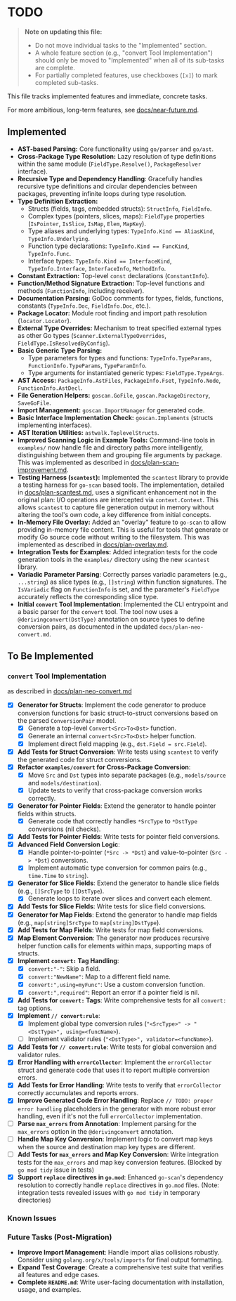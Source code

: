 # TODO

> **Note on updating this file:**
> -   Do not move individual tasks to the "Implemented" section.
> -   A whole feature section (e.g., "convert Tool Implementation") should only be moved to "Implemented" when all of its sub-tasks are complete.
> -   For partially completed features, use checkboxes (`[x]`) to mark completed sub-tasks.

This file tracks implemented features and immediate, concrete tasks.

For more ambitious, long-term features, see [docs/near-future.md](./docs/near-future.md).

## Implemented

-   **AST-based Parsing:** Core functionality using `go/parser` and `go/ast`.
-   **Cross-Package Type Resolution:** Lazy resolution of type definitions within the same module (`FieldType.Resolve()`, `PackageResolver` interface).
-   **Recursive Type and Dependency Handling**: Gracefully handles recursive type definitions and circular dependencies between packages, preventing infinite loops during type resolution.
-   **Type Definition Extraction:**
    -   Structs (fields, tags, embedded structs): `StructInfo`, `FieldInfo`.
    -   Complex types (pointers, slices, maps): `FieldType` properties (`IsPointer`, `IsSlice`, `IsMap`, `Elem`, `MapKey`).
    -   Type aliases and underlying types: `TypeInfo.Kind == AliasKind`, `TypeInfo.Underlying`.
    -   Function type declarations: `TypeInfo.Kind == FuncKind`, `TypeInfo.Func`.
    -   Interface types: `TypeInfo.Kind == InterfaceKind`, `TypeInfo.Interface`, `InterfaceInfo`, `MethodInfo`.
-   **Constant Extraction:** Top-level `const` declarations (`ConstantInfo`).
-   **Function/Method Signature Extraction:** Top-level functions and methods (`FunctionInfo`, including receiver).
-   **Documentation Parsing:** GoDoc comments for types, fields, functions, constants (`TypeInfo.Doc`, `FieldInfo.Doc`, etc.).
-   **Package Locator:** Module root finding and import path resolution (`locator.Locator`).
-   **External Type Overrides:** Mechanism to treat specified external types as other Go types (`Scanner.ExternalTypeOverrides`, `FieldType.IsResolvedByConfig`).
-   **Basic Generic Type Parsing:**
    -   Type parameters for types and functions: `TypeInfo.TypeParams`, `FunctionInfo.TypeParams`, `TypeParamInfo`.
    -   Type arguments for instantiated generic types: `FieldType.TypeArgs`.
-   **AST Access:** `PackageInfo.AstFiles`, `PackageInfo.Fset`, `TypeInfo.Node`, `FunctionInfo.AstDecl`.
-   **File Generation Helpers:** `goscan.GoFile`, `goscan.PackageDirectory`, `SaveGoFile`.
-   **Import Management:** `goscan.ImportManager` for generated code.
-   **Basic Interface Implementation Check:** `goscan.Implements` (structs implementing interfaces).
-   **AST Iteration Utilities:** `astwalk.ToplevelStructs`.
-   **Improved Scanning Logic in Example Tools:** Command-line tools in `examples/` now handle file and directory paths more intelligently, distinguishing between them and grouping file arguments by package. This was implemented as described in [docs/plan-scan-improvement.md](./docs/plan-scan-improvement.md).
-   **Testing Harness (`scantest`):** Implemented the `scantest` library to provide a testing harness for `go-scan` based tools. The implementation, detailed in [docs/plan-scantest.md](./docs/plan-scantest.md), uses a significant enhancement not in the original plan: I/O operations are intercepted via `context.Context`. This allows `scantest` to capture file generation output in memory without altering the tool's own code, a key difference from initial concepts.
-   **In-Memory File Overlay:** Added an "overlay" feature to `go-scan` to allow providing in-memory file content. This is useful for tools that generate or modify Go source code without writing to the filesystem. This was implemented as described in [docs/plan-overlay.md](./docs/plan-overlay.md).
-   **Integration Tests for Examples:** Added integration tests for the code generation tools in the `examples/` directory using the new `scantest` library.
-   **Variadic Parameter Parsing**: Correctly parses variadic parameters (e.g., `...string`) as slice types (e.g., `[]string`) within function signatures. The `IsVariadic` flag on `FunctionInfo` is set, and the parameter's `FieldType` accurately reflects the corresponding slice type.
-   **Initial `convert` Tool Implementation**: Implemented the CLI entrypoint and a basic parser for the `convert` tool. The tool now uses a `@derivingconvert(DstType)` annotation on source types to define conversion pairs, as documented in the updated `docs/plan-neo-convert.md`.

## To Be Implemented

### `convert` Tool Implementation

as described in [docs/plan-neo-convert.md](docs/plan-neo-convert.md)

-   [x] **Generator for Structs**: Implement the code generator to produce conversion functions for basic struct-to-struct conversions based on the parsed `ConversionPair` model.
    -   [x] Generate a top-level `Convert<Src>To<Dst>` function.
    -   [x] Generate an internal `convert<Src>To<Dst>` helper function.
    -   [x] Implement direct field mapping (e.g., `dst.Field = src.Field`).
-   [x] **Add Tests for Struct Conversion**: Write tests using `scantest` to verify the generated code for struct conversions.
-   [x] **Refactor `examples/convert` for Cross-Package Conversion**:
    -   [x] Move `Src` and `Dst` types into separate packages (e.g., `models/source` and `models/destination`).
    -   [x] Update tests to verify that cross-package conversion works correctly.
-   [x] **Generator for Pointer Fields**: Extend the generator to handle pointer fields within structs.
    -   [x] Generate code that correctly handles `*SrcType` to `*DstType` conversions (nil checks).
-   [x] **Add Tests for Pointer Fields**: Write tests for pointer field conversions.
-   [x] **Advanced Field Conversion Logic**:
    -   [x] Handle pointer-to-pointer (`*Src -> *Dst`) and value-to-pointer (`Src -> *Dst`) conversions.
    -   [x] Implement automatic type conversion for common pairs (e.g., `time.Time` to `string`).
-   [x] **Generator for Slice Fields**: Extend the generator to handle slice fields (e.g., `[]SrcType` to `[]DstType`).
    -   [x] Generate loops to iterate over slices and convert each element.
-   [x] **Add Tests for Slice Fields**: Write tests for slice field conversions.
-   [x] **Generator for Map Fields**: Extend the generator to handle map fields (e.g., `map[string]SrcType` to `map[string]DstType`).
-   [x] **Add Tests for Map Fields**: Write tests for map field conversions.
-   [x] **Map Element Conversion**: The generator now produces recursive helper function calls for elements within maps, supporting maps of structs.
-   [x] **Implement `convert:` Tag Handling**:
    -   [x] `convert:"-"`: Skip a field.
    -   [x] `convert:"NewName"`: Map to a different field name.
    -   [x] `convert:",using=myFunc"`: Use a custom conversion function.
    -   [x] `convert:",required"`: Report an error if a pointer field is nil.
-   [x] **Add Tests for `convert:` Tags**: Write comprehensive tests for all `convert:` tag options.
-   [x] **Implement `// convert:rule`**:
    -   [x] Implement global type conversion rules (`"<SrcType>" -> "<DstType>", using=<funcName>`).
    -   [ ] Implement validator rules (`"<DstType>", validator=<funcName>`).
-   [x] **Add Tests for `// convert:rule`**: Write tests for global conversion and validator rules.
-   [x] **Error Handling with `errorCollector`**: Implement the `errorCollector` struct and generate code that uses it to report multiple conversion errors.
-   [x] **Add Tests for Error Handling**: Write tests to verify that `errorCollector` correctly accumulates and reports errors.
-   [x] **Improve Generated Code Error Handling**: Replace `// TODO: proper error handling` placeholders in the generator with more robust error handling, even if it's not the full `errorCollector` implementation.
-   [ ] **Parse `max_errors` from Annotation**: Implement parsing for the `max_errors` option in the `@derivingconvert` annotation.
-   [ ] **Handle Map Key Conversion**: Implement logic to convert map keys when the source and destination map key types are different.
-   [ ] **Add Tests for `max_errors` and Map Key Conversion**: Write integration tests for the `max_errors` and map key conversion features. (Blocked by `go mod tidy` issue in tests)
-   [x] **Support `replace` directives in `go.mod`**: Enhanced `go-scan`'s dependency resolution to correctly handle `replace` directives in `go.mod` files. (Note: integration tests revealed issues with `go mod tidy` in temporary directories)

### Known Issues

### Future Tasks (Post-Migration)
*   **Improve Import Management**: Handle import alias collisions robustly. Consider using `golang.org/x/tools/imports` for final output formatting.
*   **Expand Test Coverage**: Create a comprehensive test suite that verifies all features and edge cases.
*   **Complete `README.md`**: Write user-facing documentation with installation, usage, and examples.
